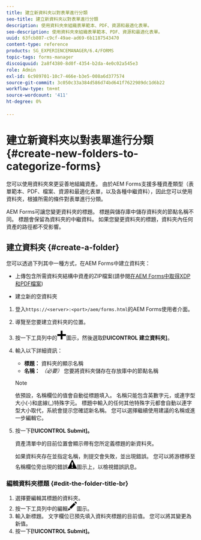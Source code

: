 ```yaml
---
title: 建立新資料夾以對表單進行分類
seo-title: 建立新資料夾以對表單進行分類
description: 使用資料夾來組織表單範本、PDF、資源和最適化表單。
seo-description: 使用資料夾來組織表單範本、PDF、資源和最適化表單。
uuid: 63fcb807-c9cf-49ae-ad69-6b1187543470
content-type: reference
products: SG_EXPERIENCEMANAGER/6.4/FORMS
topic-tags: forms-manager
discoiquuid: 2a8f4380-8d0f-4354-b2da-4e0c02a545e3
role: Admin
exl-id: 6c989701-10c7-466e-b3e5-008a6d377574
source-git-commit: 3c050c33a384d586d74bd641f7622989dc1d6b22
workflow-type: tm+mt
source-wordcount: '411'
ht-degree: 0%

---
```


# 建立新資料夾以對表單進行分類 {#create-new-folders-to-categorize-forms}

您可以使用資料夾來更妥善地組織資產。 由於AEM Forms支援多種資產類型（表單範本、PDF、檔案、資源和最適化表單，以及各種中繼資料），因此您可以使用資料夾，根據所需的條件對表單進行分類。

AEM Forms可讓您變更資料夾的標題。 標題與儲存庫中儲存資料夾的節點名稱不同。 標題會保留為資料夾的中繼資料。 如果您變更資料夾的標題，資料夾內任何資產的路徑都不受影響。

## 建立資料夾 {#create-a-folder}

您可以透過下列其中一種方式，在AEM Forms中建立資料夾：

* 上傳包含所需資料夾結構中資產的ZIP檔案(請參閱[在AEM Forms中取得XDP和PDF檔案](/help/forms/using/get-xdp-pdf-documents-aem.md))

* 建立新的空資料夾

1. 登入`https://<server>:<port>/aem/forms.html`的AEM Forms使用者介面。
1. 導覽至您要建立資料夾的位置。
1. 按一下工具列中的![aem6forms_add](assets/aem6forms_add.png)圖示，然後選取&#x200B;**[!UICONTROL 建立資料夾]**。

1. 輸入以下詳細資訊：

   * **標題：** 資料夾的顯示名稱
   * **名稱：** *（必要）* 您要將資料夾儲存在存放庫中的節點名稱

   >[!NOTE]
   >
   >依預設，名稱欄位的值會自動從標題填入。 名稱只能包含英數字元，或連字型大小(-)和底線(_)特殊字元。 標題中輸入的任何其他特殊字元都會自動以連字型大小取代，系統會提示您確認新名稱。 您可以選擇繼續使用建議的名稱或進一步編輯它。

1. 按一下&#x200B;**[!UICONTROL Submit]。**

   資產清單中的目前位置會顯示帶有您所定義標題的新資料夾。

   如果資料夾存在並指定名稱，則提交會失敗，並出現錯誤。 您可以將游標移至名稱欄位旁出現的錯誤![aem6formserror_alert](assets/aem6forms_error_alert.png)圖示上，以檢視錯誤訊息。

### 編輯資料夾標題 {#edit-the-folder-title-br}

1. 選擇要編輯其標題的資料夾。
1. 按一下工具列中的編輯![aem6forms_edit](assets/aem6forms_edit.png)圖示。
1. 輸入新標題。 文字欄位已預先填入資料夾標題的目前值。 您可以將其變更為新值。
1. 按一下&#x200B;**[!UICONTROL Submit]。**
